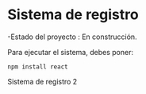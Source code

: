 <h1> Sistema de registro</h1>

-Estado del proyecto : En construcción.

Para ejecutar el sistema, debes poner:

```npm install react ```

Sistema de registro 2
